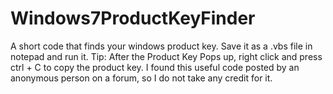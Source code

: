 # Windows7ProductKeyFinder
A short code that finds your windows product key. Save it as a .vbs file 
in notepad and run it. Tip: After the Product Key Pops up,
right click and press ctrl + C to copy the product key. 
I found this useful code posted by an anonymous person on a forum, so I do not take any credit for it. 
